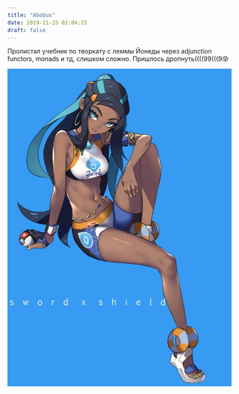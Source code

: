 ```yaml
---
title: "Abobus"
date: 2019-11-25 02:04:33
draft: false
---
```


Пролистал учебник по теоркату с леммы Йонеды через adjunction functors, monads и тд, слишком сложно. Пришлось дропнуть((((99(((9😰

![](/img/vk/HXg_hAv9ijE.jpg)
